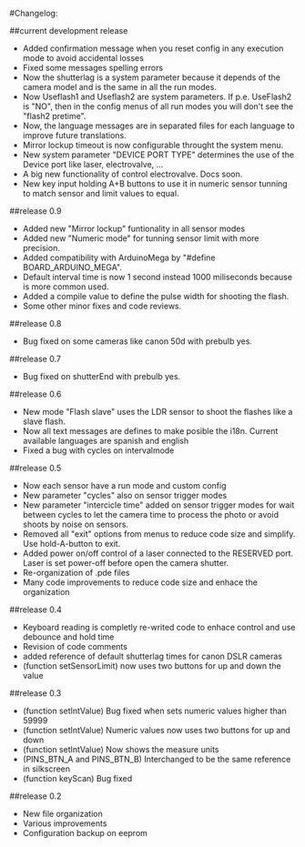 #Changelog:
 
##current development release

 - Added confirmation message when you reset config in any execution mode to avoid accidental losses
 - Fixed some messages spelling errors
 - Now the shutterlag is a system parameter because it depends of the camera model and is the same in all the run modes. 
 - Now Useflash1 and Useflash2 are system parameters. If p.e. UseFlash2 is "NO", then in the config menus of all run modes you will don't see the "flash2 pretime".
 - Now, the language messages are in separated files for each language to improve future translations.
 - Mirror lockup timeout is now configurable throught the system menu.
 - New system parameter "DEVICE PORT TYPE" determines the use of the Device port like laser, electrovalve, ...
 - A big new functionality of control electrovalve. Docs soon.
 - New key input holding A+B buttons to use it in numeric sensor tunning to match sensor and limit values to equal.
  
 
##release 0.9 

 - Added new "Mirror lockup" funtionality in all sensor modes
 - Added new "Numeric mode" for tunning sensor limit with more precision. 
 - Added compatibility with ArduinoMega by "#define BOARD_ARDUINO_MEGA".
 - Default interval time is now 1 second instead 1000 miliseconds because 
   is more common used.
 - Added a compile value to define the pulse width for shooting the flash.
 - Some other minor fixes and code reviews.  
 
##release 0.8

 - Bug fixed on some cameras like canon 50d with prebulb yes. 
 
##release 0.7 

 - Bug fixed on shutterEnd with prebulb yes. 
  
##release 0.6 

 - New mode "Flash slave" uses the LDR sensor to shoot the flashes like a 
   slave flash.
 - Now all text messages are defines to make posible the i18n. 
   Current available languages are spanish and english
 - Fixed a bug with cycles on intervalmode
 
##release 0.5 

 - Now each sensor have a run mode and custom config
 - New parameter "cycles" also on sensor trigger modes
 - New parameter "intercicle time" added on sensor trigger modes for wait
   between cycles to let the camera time to process the photo or avoid shoots
   by noise on sensors.
 - Removed all "exit" options from menus to reduce code size and simplify. 
   Use hold-A-button to exit.
 - Added power on/off control of a laser connected to the RESERVED port. 
   Laser is set power-off before open the camera shutter.
 - Re-organization of .pde files
 - Many code improvements to reduce code size and enhace the organization
 
##release 0.4

 - Keyboard reading is completly re-writed code to enhace control and use 
   debounce and hold time
 - Revision of code comments
 - added reference of default shutterlag times for canon DSLR cameras
 - (function setSensorLimit) now uses two buttons for up and down the value
  
##release 0.3

 - (function setIntValue) Bug fixed when sets numeric values higher than 59999 
 - (function setIntValue) Numeric values now uses two buttons for up and down 
 - (function setIntValue) Now shows the measure units
 - (PINS_BTN_A and PINS_BTN_B) Interchanged to be the same reference in silkscreen
 - (function keyScan) Bug fixed
 
##release 0.2

 - New file organization
 - Various improvements
 - Configuration backup on eeprom
 

